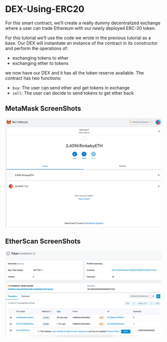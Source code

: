 # DEX-Using-ERC20

For this smart contract, we’ll create a really dummy decentralized exchange where a user can trade Ethereum with our newly deployed ERC-20 token.

For this tutorial we’ll use the code we wrote in the previous tutorial as a base. Our DEX will instantiate an instance of the contract in its constructor and perform the operations of:

- exchanging tokens to ether
- exchanging ether to tokens

we now have our DEX and it has all the token reserve available. The contract has two functions:

- `buy`: The user can send ether and get tokens in exchange
- `sell`: The user can decide to send tokens to get ether back

## MetaMask ScreenShots
![Metamask SS](./asset/Screenshot%202022-09-05%20at%205.34.38%20PM.png)

## EtherScan ScreenShots
![EtherScan SS](./asset/Screenshot%202022-09-05%20at%205.37.23%20PM.png)